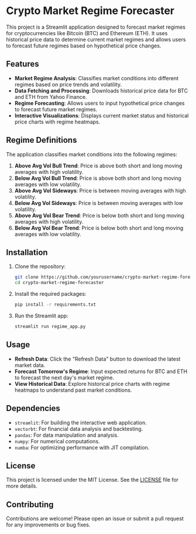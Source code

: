 # Crypto Market Regime Forecaster

This project is a Streamlit application designed to forecast market regimes for cryptocurrencies like Bitcoin (BTC) and Ethereum (ETH). It uses historical price data to determine current market regimes and allows users to forecast future regimes based on hypothetical price changes.

## Features

- **Market Regime Analysis**: Classifies market conditions into different regimes based on price trends and volatility.
- **Data Fetching and Processing**: Downloads historical price data for BTC and ETH from Yahoo Finance.
- **Regime Forecasting**: Allows users to input hypothetical price changes to forecast future market regimes.
- **Interactive Visualizations**: Displays current market status and historical price charts with regime heatmaps.

## Regime Definitions

The application classifies market conditions into the following regimes:

1. **Above Avg Vol Bull Trend**: Price is above both short and long moving averages with high volatility.
2. **Below Avg Vol Bull Trend**: Price is above both short and long moving averages with low volatility.
3. **Above Avg Vol Sideways**: Price is between moving averages with high volatility.
4. **Below Avg Vol Sideways**: Price is between moving averages with low volatility.
5. **Above Avg Vol Bear Trend**: Price is below both short and long moving averages with high volatility.
6. **Below Avg Vol Bear Trend**: Price is below both short and long moving averages with low volatility.

## Installation

1. Clone the repository:
   ```bash
   git clone https://github.com/yourusername/crypto-market-regime-forecaster.git
   cd crypto-market-regime-forecaster
   ```

2. Install the required packages:
   ```bash
   pip install -r requirements.txt
   ```

3. Run the Streamlit app:
   ```bash
   streamlit run regime_app.py
   ```

## Usage

- **Refresh Data**: Click the "Refresh Data" button to download the latest market data.
- **Forecast Tomorrow's Regime**: Input expected returns for BTC and ETH to forecast the next day's market regime.
- **View Historical Data**: Explore historical price charts with regime heatmaps to understand past market conditions.

## Dependencies

- `streamlit`: For building the interactive web application.
- `vectorbt`: For financial data analysis and backtesting.
- `pandas`: For data manipulation and analysis.
- `numpy`: For numerical computations.
- `numba`: For optimizing performance with JIT compilation.

## License

This project is licensed under the MIT License. See the [LICENSE](LICENSE) file for more details.

## Contributing

Contributions are welcome! Please open an issue or submit a pull request for any improvements or bug fixes.
